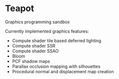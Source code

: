 # Teapot
Graphics programming sandbox

Currently implemented graphics features:

 - Compute shader tile based deferred lighting
 - Compute shader SSR
 - Compute shader SSAO
 - Bloom
 - PCF shadow maps
 - Parallax occlusion mapping with silhouettes
 - Procedural normal and displacement map creation
